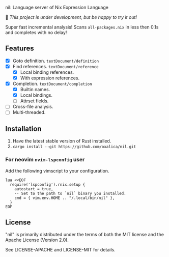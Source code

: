 nil: Language server of Nix Expression Language

🚧 *This project is under development, but be happy to try it out!*

Super fast incremental analysis! Scans `all-packages.nix` in less then 0.1s and completes with no delay!

## Features

- [x] Goto definition. `textDocument/definition`
- [x] Find references. `textDocument/reference`
  - [x] Local binding references.
  - [x] With expression references.
- [x] Completion. `textDocument/completion`
  - [x] Builtin names.
  - [x] Local bindings.
  - [ ] Attrset fields.
- [ ] Cross-file analysis.
- [ ] Multi-threaded.

## Installation

1. Have the latest stable version of Rust installed.
2. `cargo install --git https://github.com/oxalica/nil.git`

### For neovim `nvim-lspconfig` user

Add the following vimscript to your configuration.

```vim
lua <<EOF
  require('lspconfig').rnix.setup {
    autostart = true,
    -- Set to the path to `nil` binary you installed.
    cmd = { vim.env.HOME .. "/.local/bin/nil" },
  }
EOF
```

## License

"nil" is primarily distributed under the terms of both the MIT
license and the Apache License (Version 2.0).

See LICENSE-APACHE and LICENSE-MIT for details.
